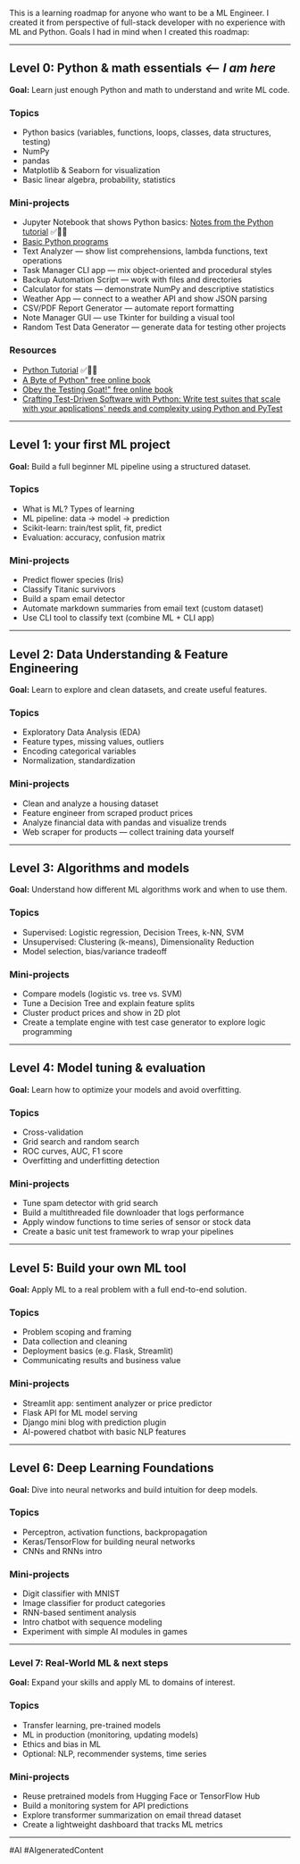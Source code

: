 
This is a learning roadmap for anyone who want to be a ML Engineer. I created it from perspective of full-stack developer with no experience with ML and Python. Goals I had in mind when I created this roadmap:

---

## Level 0: Python & math essentials *<-- I am here*

**Goal:** Learn just enough Python and math to understand and write ML code.

### Topics

- Python basics (variables, functions, loops, classes, data structures, testing)
- NumPy
- pandas
- Matplotlib & Seaborn for visualization
- Basic linear algebra, probability, statistics

### Mini-projects

- Jupyter Notebook that shows Python basics: [Notes from the Python tutorial](./Level%200%20-%20Python%20basics/Python%20Tutorial%20Notes.ipynb) ✅🏁💯
- [Basic Python programs](Basic%20Python%20Programs%20for%20learning%20purposes.md)
- Text Analyzer — show list comprehensions, lambda functions, text operations
- Task Manager CLI app — mix object-oriented and procedural styles
- Backup Automation Script — work with files and directories
- Calculator for stats — demonstrate NumPy and descriptive statistics
- Weather App — connect to a weather API and show JSON parsing
- CSV/PDF Report Generator — automate report formatting
- Note Manager GUI — use Tkinter for building a visual tool
- Random Test Data Generator — generate data for testing other projects

### Resources

- [Python Tutorial](https://docs.python.org/3/tutorial/index.html) ✅🏁💯
- [A Byte of Python" free online book](https://python.swaroopch.com)
- [Obey the Testing Goat!" free online book](https://www.obeythetestinggoat.com/pages/book.html#toc)
- [Crafting Test-Driven Software with Python: Write test suites that scale with your applications' needs and complexity using Python and PyTest](https://www.amazon.com/Crafting-Test-Driven-Software-Python-applications-ebook/dp/B08PP4FT2B)

---

## Level 1: your first ML project

**Goal:** Build a full beginner ML pipeline using a structured dataset.

### Topics

- What is ML? Types of learning
- ML pipeline: data → model → prediction
- Scikit-learn: train/test split, fit, predict
- Evaluation: accuracy, confusion matrix

### Mini-projects

- Predict flower species (Iris)
- Classify Titanic survivors
- Build a spam email detector
- Automate markdown summaries from email text (custom dataset)
- Use CLI tool to classify text (combine ML + CLI app)

---

## Level 2: Data Understanding & Feature Engineering

**Goal:** Learn to explore and clean datasets, and create useful features.

### Topics

- Exploratory Data Analysis (EDA)
- Feature types, missing values, outliers
- Encoding categorical variables
- Normalization, standardization

### Mini-projects

- Clean and analyze a housing dataset
- Feature engineer from scraped product prices
- Analyze financial data with pandas and visualize trends
- Web scraper for products — collect training data yourself

---

## Level 3: Algorithms and models

**Goal:** Understand how different ML algorithms work and when to use them.

### Topics

- Supervised: Logistic regression, Decision Trees, k-NN, SVM
- Unsupervised: Clustering (k-means), Dimensionality Reduction
- Model selection, bias/variance tradeoff

### Mini-projects

- Compare models (logistic vs. tree vs. SVM)
- Tune a Decision Tree and explain feature splits
- Cluster product prices and show in 2D plot
- Create a template engine with test case generator to explore logic programming

---

## Level 4: Model tuning & evaluation

**Goal:** Learn how to optimize your models and avoid overfitting.

### Topics

- Cross-validation
- Grid search and random search
- ROC curves, AUC, F1 score
- Overfitting and underfitting detection

### Mini-projects

- Tune spam detector with grid search
- Build a multithreaded file downloader that logs performance
- Apply window functions to time series of sensor or stock data
- Create a basic unit test framework to wrap your pipelines

---

## Level 5: Build your own ML tool

**Goal:** Apply ML to a real problem with a full end-to-end solution.

### Topics

- Problem scoping and framing
- Data collection and cleaning
- Deployment basics (e.g. Flask, Streamlit)
- Communicating results and business value

### Mini-projects

- Streamlit app: sentiment analyzer or price predictor
- Flask API for ML model serving
- Django mini blog with prediction plugin
- AI-powered chatbot with basic NLP features

---

## Level 6: Deep Learning Foundations

**Goal:** Dive into neural networks and build intuition for deep models.

### Topics

- Perceptron, activation functions, backpropagation
- Keras/TensorFlow for building neural networks
- CNNs and RNNs intro

### Mini-projects

- Digit classifier with MNIST
- Image classifier for product categories
- RNN-based sentiment analysis
- Intro chatbot with sequence modeling
- Experiment with simple AI modules in games

---

### Level 7: Real-World ML & next steps

**Goal:** Expand your skills and apply ML to domains of interest.

### Topics

- Transfer learning, pre-trained models
- ML in production (monitoring, updating models)
- Ethics and bias in ML
- Optional: NLP, recommender systems, time series

### Mini-projects

- Reuse pretrained models from Hugging Face or TensorFlow Hub
- Build a monitoring system for API predictions
- Explore transformer summarization on email thread dataset
- Create a lightweight dashboard that tracks ML metrics

---

#AI #AIgeneratedContent
